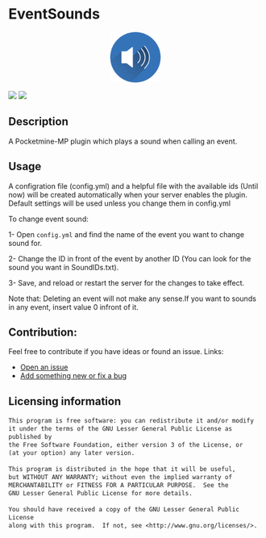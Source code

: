 # EventSounds
<p align="center">
    <img src="icon.png" width="100px" height="100px">
</p>

[![](https://poggit.pmmp.io/shield.state/EventSounds)](https://poggit.pmmp.io/p/EventSounds)
[![](https://poggit.pmmp.io/shield.api/EventSounds)](https://poggit.pmmp.io/p/EventSounds)
## Description
A Pocketmine-MP plugin which plays a sound when calling an event.

## Usage
A configration file (config.yml) and a helpful file with the available ids (Until now) will be created automatically when your server enables the plugin. Default settings will be used unless you change them in config.yml

To change event sound: 

 1- Open `config.yml` and find the name of the event you want to change sound for.
 
 2- Change the ID in front of the event by another ID (You can look for the sound you want in SoundIDs.txt).
 
 3- Save, and reload or restart the server for the changes to take effect.
 
Note that: Deleting an event will not make any sense.If you want to sounds in any event, insert value 0 infront of it.

## Contribution:
Feel free to contribute if you have ideas or found an issue.
Links:

- [Open an issue](https://github.com/AlexAhosny549/EventSounds/issues)
- [Add something new or fix a bug](https://github.com/AlexAhosny549/EventSounds/pulls)

## Licensing information
	This program is free software: you can redistribute it and/or modify
	it under the terms of the GNU Lesser General Public License as published by
	the Free Software Foundation, either version 3 of the License, or
	(at your option) any later version.

	This program is distributed in the hope that it will be useful,
	but WITHOUT ANY WARRANTY; without even the implied warranty of
	MERCHANTABILITY or FITNESS FOR A PARTICULAR PURPOSE.  See the
	GNU Lesser General Public License for more details.

	You should have received a copy of the GNU Lesser General Public License
	along with this program.  If not, see <http://www.gnu.org/licenses/>.

